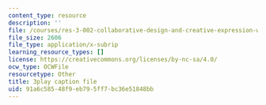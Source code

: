 ```yaml
---
content_type: resource
description: ''
file: /courses/res-3-002-collaborative-design-and-creative-expression-with-arduino-microcontrollers-january-iap-2017/91a6c58548f9eb795ff7bc36e51848bb_WyEwjQt8gfQ.srt
file_size: 2606
file_type: application/x-subrip
learning_resource_types: []
license: https://creativecommons.org/licenses/by-nc-sa/4.0/
ocw_type: OCWFile
resourcetype: Other
title: 3play caption file
uid: 91a6c585-48f9-eb79-5ff7-bc36e51848bb
---
```

